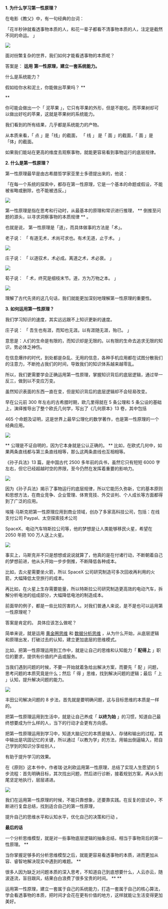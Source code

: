**1. 为什么学习第一性原理？**

在电影《教父》中，有一句经典的台词：

「花半秒钟就看透事物本质的人，和花一辈子都看不清事物本质的人，注定是截然不同的命运。  」

![](https://mmbiz.qpic.cn/mmbiz_jpg/giaycic3UNwo0AwmVic7k1770vnfiaByyoC03MibQwa7juNsCb5BlylIWiaRJkhgoPkGibgeCDSEUokDT6nGfw3fvCxuw/640?wx_fmt=jpeg) 

面对纷繁复杂的世界，我们如何才能看透事物的本质呢？

答案是： **运用** **第一性原理，建立一套系统能力。**

什么是系统能力？  

假如给你水和泥土，你能做出苹果吗？  **  

**

你可能会做出一个「  泥苹果  」，它只有苹果的外形，但是不能吃。而苹果树却可以做出好吃的苹果，这就是苹果树的系统能力。

我们看到的所有结果，几乎都是系统能力的产物。

从本质来看，「  点  」是「线」的截面，  「  线  」  是「  面  」的截面，「  面  」是「体」的截面。

如果我们能站在更高的维度去观察事物，就能更容易看到事物运行的底层规律。  

**2. 什么是第一性原理？**

第一性原理最早是由古希腊哲学家亚里士多德提出来的，他说：

「在每一个系统的探索中，都存在第一性原理，它是一个基本的命题或假设，不能被省略或删除，也不能被违反。」

![](https://mmbiz.qpic.cn/mmbiz_jpg/giaycic3UNwo0AwmVic7k1770vnfiaByyoC0ZdRiajzAQd2rUZyfm8XX4Y3tXoOF0WnG8BMp2ynrhjx0mJ4LHdyO19Q/640?wx_fmt=jpeg) 

第一性原理是指在思考和行动时，从最基本的原理和常识进行推理，  ** 倒推至问题的源头，以寻求洞察事物的本质规律  ** 。

也就是说，  第一性原理是「道」，而具体做事的方法是「术」。

老子说：  「  有道无术，术尚可求也。有术无道，止于术。  」

![](https://mmbiz.qpic.cn/mmbiz_png/giaycic3UNwo0AwmVic7k1770vnfiaByyoC0WqqxHian5ESP06zAvia04CGa2Y0dKoKAOnxLwysXDQTUl3qvrfgTxlQg/640?wx_fmt=png) 

庄子说：  「  以道驭术，术必成。离道之术，术必衰。  」

![](https://mmbiz.qpic.cn/mmbiz_jpg/giaycic3UNwo0AwmVic7k1770vnfiaByyoC0HUdE06wHQD6j52SKmDdlCia3KJbUut62VVWpibV1gQ8F9071ZGXtTt0Q/640?wx_fmt=jpeg) 

荀子说：  「  术，终究是细枝末节。道，方为万物之本。  」

![](https://mmbiz.qpic.cn/mmbiz_jpg/giaycic3UNwo0AwmVic7k1770vnfiaByyoC0V0adZ8oyZUQLB2ElMgjdoJBfzywVCAkRx6vGn0ibCPHWHb6FU68R5dQ/640?wx_fmt=jpeg) 

理解了古代先贤的这几句话，我们就能更加深刻地理解第一性原理的重要性。

**3. 如何运用第一性原理？**

我们学习知识的速度，其实远远跟不上知识更新的速度。

庄子说：  「  吾生也有涯，而知也无涯。以有涯随无涯，殆已。  」

意思是：人们的生命是有限的，而知识却是无限的。以有限的生命去追求无限的知识，势必体乏神伤。

在信息爆炸的时代，到处都是杂乱、无用的信息，各种手机应用都在试图分散我们的注意力，不断抢占我们的时间，导致我们的知识体系越来越零乱。

所以，我们更需要学会正确运用第一性原理，掌握知识背后的底层逻辑，通过举一反三，做到以不变应万变。

虽然知识表面的东西一直在变，但是知识背后的底层逻辑却不会轻易改变。

早在公元前 300 年左右的古希腊时期，欧几里得就在 5 条公理和 5 条公设的基础上，演绎推导出了整个欧氏几何学，写出了《几何原本》13 卷，其中包括

465 个命题及证明，这是世界上最早公理化的数学著作，也是第一性原理的一个经典应用。

![](https://mmbiz.qpic.cn/mmbiz_png/giaycic3UNwo3ibGcPyoEffHsKBIibc1B3D67buCPgcHJaOXUxLGRAnpicNQU3ybMmOYhLiakCz6O3C8aFKfbiaEpbGicg/640?wx_fmt=png) 

** 公理是不证自明的，因为它本身就是公认正确的。  ** 比如，在欧式几何中，如果两条直线都与第三条直线相等，那么这两条直线也互相相等。

《孙子兵法》13 篇，是中国古代 2500 多年前的兵书，虽然它只有短短 6000 字左右，但它已经超越时空的界限，至今仍然在发挥着重要的影响力。

![](https://mmbiz.qpic.cn/mmbiz_jpg/giaycic3UNwo3ibGcPyoEffHsKBIibc1B3D6AgiaL56RflrHbTf27FTicsmWqYR3sYgViaMHibCOPZaHWPxTFlGic2BPicjA/640?wx_fmt=jpeg) 

因为《孙子兵法》揭示了事物运行的底层规律，所以它能历久弥新，它的基本原则和思想方法，在商业竞争、企业管理、体育竞技、外交谈判、个人成长等方面都得到了广泛的应用。

埃隆·马斯克把第一性原理应用到商业领域，创办了多家高科技公司，包括：在线支付公司 Paypal、太空探索技术公司

SpaceX、电动汽车特斯拉公司等，他的梦想是让人类能够移民火星，希望在 2050 年把 100 万人送上火星。

![](https://mmbiz.qpic.cn/mmbiz_jpg/giaycic3UNwo3ibGcPyoEffHsKBIibc1B3D6ovYjExo6lFhSvuEpYhibN29iawK03Vc50BnsT5amD1PjvL67fTMsicIkQ/640?wx_fmt=jpeg) 

事实上，马斯克并不只是想想或说说就算了，他真的是在付诸行动，不断朝着自己的梦想前进，他从头开始一步步倒推，不断降低各种成本。

比如，去火星需要坐火箭，所以 SpaceX 公司研究制造可多次回收再利用的火箭，大幅降低太空旅行的成本。

再比如，在火星上生存需要能量，所以特斯拉公司研究制造更高效的电动汽车，拆解分析电池的组成部分，大幅降低电池的制造成本。

前面举的例子，都是一些比较厉害的人。对我们普通人来说，是不是也可以运用第一性原理呢？

答案是肯定的。  具体应该怎么做呢？

简单来说，就是运用 [黄金圈思维](http://mp.weixin.qq.com/s?__biz=MzA4ODE2OTIxMw==&mid=2653481361&idx=1&sn=86489036713481d351598623eb2ea90c&chksm=8bf20603bc858f154257f257a1ae0fe284fb3782cc386e5c555e8bb168db5dce37b7deebd50c&scene=21#wechat_redirect) 和 [数据分析思维](http://mp.weixin.qq.com/s?__biz=MzA4ODE2OTIxMw==&mid=2653481030&idx=1&sn=abb43578e5634de6197bb441fad01c72&chksm=8bf207d4bc858ec2618e5e143d1104744a599358cc50e02abd4f1ac353b76c093caab38a285d&scene=21#wechat_redirect) ，从为什么开始，从底层逻辑和原理出发，打破过去的认知，建立更加底层的思维模式。

比如，把第一性原理运用到工作中，就是让自己的思维和认知能力「 **配得上** 」职位的要求，提供有价值的产品或服务。

当我们遇到问题的时候，不要一开始就着急给出解决方案，而要先「  配  」问题，思考问题的本质究竟是什么；然后「  得  」思维，找到解决问题的逻辑；最后「 上  」认知，提升解决问题的能力。

![](https://mmbiz.qpic.cn/mmbiz_png/giaycic3UNwo0AwmVic7k1770vnfiaByyoC0bAtvKZAZLyqI0v12ibx6aibDr96CtDcfahchWthJlROHuRm4TtlibfWbw/640?wx_fmt=png) 

丰田公司解决问题的 8 步法，首先就是要明确问题，这与目标思维的本质是一样的。

把第一性原理运用到生活中，就是让自己养成「 **以终为始** 」的习惯，知道自己最终想要成为什么样的人，当下的行动才会更有方向感。

把第一性原理运用到学习中，知道大脑记忆的本质是输入、存储和输出的过程，其中输出是巩固记忆的关键，所以通过「以教为学」的方法，用输出倒逼输入，把自己学到的知识分享给别人，

有助于提升学习的效果。

在《原则》这本书中，作者瑞·达利欧运用第一性原理，总结了实现人生愿望的 5 步流程：首先明确目标，其次找出问题，然后进行诊断，接着规划方案，再从头到尾坚定地执行，层层递进。  

![](https://mmbiz.qpic.cn/mmbiz_jpg/giaycic3UNwo3ibGcPyoEffHsKBIibc1B3D6Fv9GxibmAqOS2rwbqCCwUqPFRZknx3Z6zWvW3AX8ibUqGWL28589VJEw/640?wx_fmt=jpeg) 

我们在运用第一性原理的时候，不能只靠想象，还要靠实践。在反复的尝试中，不断进行复盘总结，找到适合自己的第一性原理，

提升自己的思维水平和认知水平，优化自己的决策和行动  。

**最后的话**

一个分析思维模型，就是对一些事物底层逻辑的抽象总结，相当于事物背后的第一性原理。  **

当你掌握足够多的分析思维模型之后，就能更容易看透事物的本质，进而更加从容、睿智地解决现实中遇到的难题。  **

很多人因为缺乏对问题本质的深入思考，不知道自己到底想要什么，人云亦云，随波逐流，盲目跟风，结果白白浪费了很多宝贵的时间。  ** **

运用第一性原理，建立一套属于自己的系统能力，打造一套属于自己的核心算法，学会看透事物的本质，把时间才会花在更有价值的地方，这样就能让生活变得更加美好。

